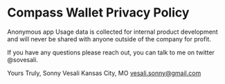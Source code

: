 # Compass Wallet Privacy Policy

Anonymous app Usage data is collected for internal product development and will never be shared with anyone outside of the company for profit.

If you have any questions please reach out, you can talk to me on twitter @sovesali.

Yours Truly,
Sonny Vesali
Kansas City, MO
vesali.sonny@gmail.com
